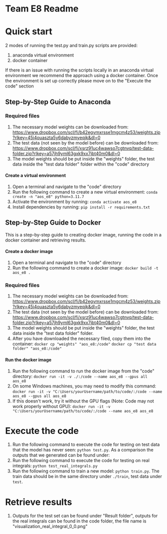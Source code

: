 # Team E8 Readme 


# Quick start
2 modes of running the test.py and train.py scripts are provided:
1) anaconda virtual environment 
2) docker container

If there is an issue with running the scripts locally in an anaconda virtual environment we recommend the approach using a docker container.
Once the environment is set up correctly please move on to the "Execute the code" section

## Step-by-Step Guide to Anaconda


### Required files
1. The necessary model weights can be downloaded from: https://www.dropbox.com/scl/fi/b42egymxrsse1mgcm4z53/weights.zip?rlkey=45i4ouaszta5y6dabyzmyeqjk&dl=0
2. The test data (not seen by the model before) can be downloaded from: https://www.dropbox.com/scl/fi/xsrz91uc4wawso7cgtnvq/test-data-folder.zip?rlkey=a57jh9yml63gxk9xx7jbt40m0&dl=0
3. The model weights should be put inside the "weights" folder, the test data inside the "test data folder" folder within the "code" directory


#### Create a virtual environment
1. Open a terminal and navigate to the "code" directory
2. Run the following command to create a new virtual environment: `conda create -n "aos_e8" python=3.11.7`
3. Activate the environment by running: `conda activate aos_e8`
4. Install dependencies by running: `pip install -r requirements.txt`


## Step-by-Step Guide to Docker
This is a step-by-step guide to creating docker image, running the code in a docker container and retrieving results.

#### Create a docker image
1. Open a terminal and navigate to the "code" directory
2. Run the following command to create a docker image: `docker build -t aos_e8 .`


### Required files
1. The necessary model weights can be downloaded from: https://www.dropbox.com/scl/fi/b42egymxrsse1mgcm4z53/weights.zip?rlkey=45i4ouaszta5y6dabyzmyeqjk&dl=0
2. The test data (not seen by the model before) can be downloaded from: https://www.dropbox.com/scl/fi/xsrz91uc4wawso7cgtnvq/test-data-folder.zip?rlkey=a57jh9yml63gxk9xx7jbt40m0&dl=0
3. The model weights should be put inside the "weights" folder, the test data inside the "test data folder" folder.
4. After you have downloaded the necessary filed, copy them into the container:
`docker cp "weights" "aos_e8:/code"`
`docker cp "test data folder" "aos_e8:/code"`

#### Run the docker image
1. Run the following command to run the docker image from the "code" directory: 
`docker run -it -v ./:/code --name aos_e8 --gpus all aos_e8`  
2. On some Windows machines, you may need to modify this command:
`docker run -it -v "C:\Users/yourUsername/path/to/code/:/code --name aos_e8 --gpus all aos_e8`
3. If this doesn't work, try it without the GPU flags (Note: Code may not work properly without GPU):
`docker run -it -v "C:\Users/yourUsername/path/to/code/:/code --name aos_e8 aos_e8`

# Execute the code

1. Run the following command to execute the code for testing on test data that the model has never seen: `python test.py`. As a comparison the outputs that we generated can be found under: 
2. Run the following command to execute the code for testing on real integrals: `python test_real_integrals.py`
3. Run the following command to train a new model: `python train.py`. The train data should be in the same directory under `./train`, test data under `test`.


# Retrieve results
1. Outputs for the test set can be found under "Result folder", outputs for the real integrals can be found in the code folder, the file name is "visualization_real_integral_0_0.png"
